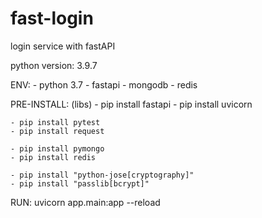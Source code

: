 # fast-login
login service with fastAPI

python version: 3.9.7

ENV:
    - python 3.7
    - fastapi
    - mongodb
    - redis

PRE-INSTALL: (libs)
    - pip install fastapi
    - pip install uvicorn

    - pip install pytest
    - pip install request

    - pip install pymongo
    - pip install redis

    - pip install "python-jose[cryptography]"
    - pip install "passlib[bcrypt]"

RUN: uvicorn app.main:app --reload
